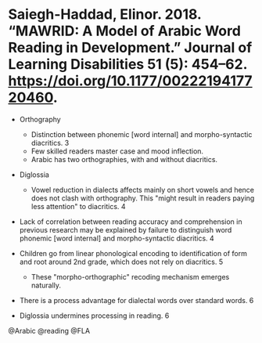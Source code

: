 # Saiegh-Haddad, Elinor. 2018. “MAWRID: A Model of Arabic Word Reading in Development.” Journal of Learning Disabilities 51 (5): 454–62. https://doi.org/10.1177/0022219417720460.


- Orthography
  - Distinction between phonemic [word internal] and morpho-syntactic diacritics. 3
  - Few skilled readers master case and mood inflection.
  - Arabic has two orthographies, with and without diacritics.

- Diglossia
  - Vowel reduction in dialects affects mainly on short vowels and hence does not clash with orthography. This "might result in readers paying less attention" to diacritics. 4

- Lack of correlation between reading accuracy and comprehension in previous research may be explained by failure to distinguish word phonemic [word internal] and morpho-syntactic diacritics. 4

- Children go from linear phonological encoding to identification of form and root around 2nd grade, which does not rely on diacritics. 5
  - These "morpho-orthographic" recoding mechanism emerges naturally.

- There is a process advantage for dialectal words over standard words. 6

- Diglossia undermines processing in reading. 6

@Arabic
@reading
@FLA
